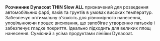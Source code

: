**Розчинник Dynacoat THIN Slow ALL** призначений для розведення автомобільних фарб, лаків та грунтів в умовах високих температур. Забезпечує оптимальну в'язкість для рівномірного нанесення, уповільнюючи процес висихання, що запобігає утворенню патьоків і забезпечує гладке покриття. Ідеально підходить для великих площ нанесення. Сумісний з усіма продуктами лінійки Dynacoat.
